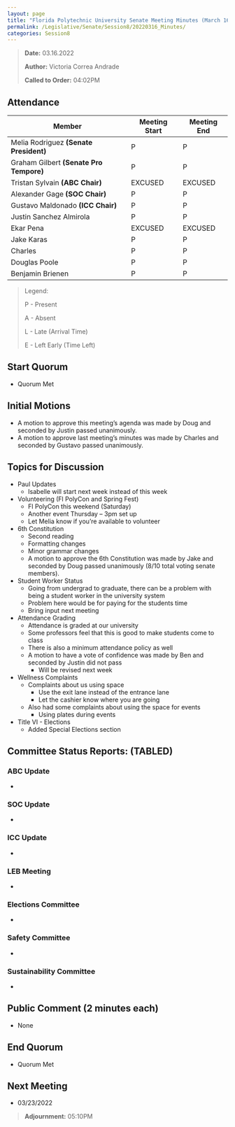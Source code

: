 ```yaml
---
layout: page
title: "Florida Polytechnic University Senate Meeting Minutes (March 16, 2022)"
permalink: /Legislative/Senate/Session8/20220316_Minutes/
categories: Session8
---
```


> **Date:** 03.16.2022
>
> **Author:** Victoria Correa Andrade
>
> **Called to Order:** 04:02PM

## Attendance

| Member                                  | Meeting Start | Meeting End |
| --------------------------------------- | ------------- | ----------- |
| Melia Rodriguez **(Senate President)**  | P             | P           |
| Graham Gilbert **(Senate Pro Tempore)** | P             | P           |
| Tristan Sylvain **(ABC Chair)**         | EXCUSED       | EXCUSED     |
| Alexander Gage  **(SOC Chair)**         | P             | P           |
| Gustavo Maldonado **(ICC Chair)**       | P             | P           |
| Justin Sanchez Almirola                 | P             | P           |
| Ekar Pena                               | EXCUSED       | EXCUSED     |
| Jake Karas                              | P             | P           |
| Charles                                 | P             | P           |
| Douglas Poole                           | P             | P           |
| Benjamin Brienen                        | P             | P           |

> Legend:
>
> P - Present
>
> A - Absent
>
> L - Late (Arrival Time)
>
> E - Left Early (Time Left)

## Start Quorum
- Quorum Met

## Initial Motions
- A motion to approve this meeting’s agenda was made by Doug and seconded by Justin passed unanimously. 
- A motion to approve last meeting’s minutes was made by Charles and seconded by Gustavo passed unanimously. 

## Topics for Discussion
- Paul Updates 
  - Isabelle will start next week instead of this week 
- Volunteering (Fl PolyCon and Spring Fest)
  - Fl PolyCon this weekend (Saturday) 
  - Another event Thursday – 3pm set up 
  - Let Melia know if you’re available to volunteer 
- 6th Constitution 
  - Second reading 
  - Formatting changes
  - Minor grammar changes
  - A motion to approve the 6th Constitution was made by Jake and seconded by Doug passed unanimously (8/10 total voting senate members). 
- Student Worker Status 
  - Going from undergrad to graduate, there can be a problem with being a student worker in the university system 
  - Problem here would be for paying for the students time 
  - Bring input next meeting 
- Attendance Grading 
  - Attendance is graded at our university 
  - Some professors feel that this is good to make students come to class 
  - There is also a minimum attendance policy as well 
  - A motion to have a vote of confidence was made by Ben and seconded by Justin did not pass 
    - Will be revised next week 
- Wellness Complaints 
  - Complaints about us using space 
    - Use the exit lane instead of the entrance lane 
    - Let the cashier know where you are going 
  - Also had some complaints about using the space for events 
    - Using plates during events 
- Title VI - Elections
  - Added Special Elections section

## Committee Status Reports: (TABLED)

### ABC Update
- 

### SOC Update
- 

### ICC Update
- 

### LEB Meeting
- 

### Elections Committee
- 

### Safety Committee
-

### Sustainability Committee
- 

## Public Comment (2 minutes each)
- None

## End Quorum
- Quorum Met

## Next Meeting
- 03/23/2022

> **Adjournment:** 05:10PM
